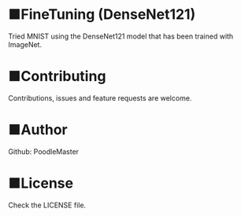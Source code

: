 # ■FineTuning (DenseNet121)
Tried MNIST using the DenseNet121 model that has been trained with ImageNet.

# ■Contributing
Contributions, issues and feature requests are welcome.

# ■Author
Github: PoodleMaster

# ■License
Check the LICENSE file.
